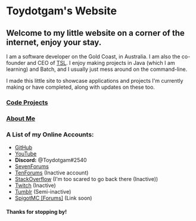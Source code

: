 # Toydotgam's Website

## Welcome to my little website on a corner of the internet, enjoy your stay.

I am a software developer on the Gold Coast, in Australia. I am also the co-founder and CEO of [TSL](https://scratltd.github.io/). I enjoy making projects in Java (which I am learning) and Batch, and I usually just mess around on the command-line.

I made this little site to showcase applications and projects I'm currently making or have completed, along with updates on these too.

### [Code Projects](projects.md)
### [About Me](about.md)

### A List of my Online Accounts:
* [GitHub](https://github.com/Toydotgame)
* [YouTube](https://www.youtube.com/channel/UCgkC2xFIPZCLEadyYZCsbWw)
* **Discord:** @Toydotgam\#2540
* [SevenForums](https://www.sevenforums.com/members/toydotgam.html)
* [TenForums](https://www.tenforums.com/members/toydotgam.html) (Inactive account)
* [StackOverflow](https://stackoverflow.com/users/13470945/toydotgam) (I'm too scared to go back there (Inactive))
* [Twitch](https://www.twitch.tv/toydotgam) (Inactive)
* [Tumblr](https://toydotgame.tumblr.com/) (Semi-inactive)
* [SpigotMC \[Forums\]]() (Link soon)

#### Thanks for stopping by!
